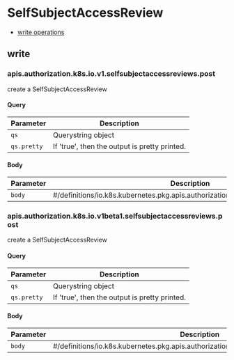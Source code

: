 # SelfSubjectAccessReview

* [write operations](#write)

## write

### apis.authorization.k8s.io.v1.selfsubjectaccessreviews.post

create a SelfSubjectAccessReview

#### Query

| Parameter | Description |
| --------- | ----------- |
| `qs` | Querystring object |
| `qs.pretty` | If &#39;true&#39;, then the output is pretty printed. |

#### Body

| Parameter | Description |
| --------- | ----------- |
| `body` | #&#x2F;definitions&#x2F;io.k8s.kubernetes.pkg.apis.authorization.v1.SelfSubjectAccessReview |

### apis.authorization.k8s.io.v1beta1.selfsubjectaccessreviews.post

create a SelfSubjectAccessReview

#### Query

| Parameter | Description |
| --------- | ----------- |
| `qs` | Querystring object |
| `qs.pretty` | If &#39;true&#39;, then the output is pretty printed. |

#### Body

| Parameter | Description |
| --------- | ----------- |
| `body` | #&#x2F;definitions&#x2F;io.k8s.kubernetes.pkg.apis.authorization.v1beta1.SelfSubjectAccessReview |

